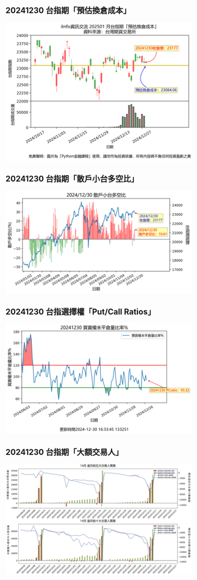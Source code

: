 ## 20241230 台指期「預估換倉成本」
![](images/txfcost.png)

## 20241230 台指期「散戶小台多空比」
![](images/bbiri.png)

## 20241230 台指選擇權「Put/Call Ratios」
![](images/pcratio.png)

## 20241230 台指期「大額交易人」
![](images/blocktrade.png)


